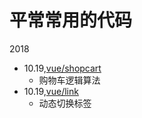 # 平常常用的代码

2018
  * 10.19,[vue/shopcart](https://github.com/linwenfeng122/codeTest/tree/master/Vue/Link)
    * 购物车逻辑算法
  * 10.19,[vue/link](https://github.com/linwenfeng122/codeTest/tree/master/Vue/Link)
    * 动态切换标签
